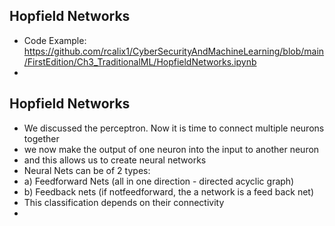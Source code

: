 ## Hopfield Networks

* Code Example: https://github.com/rcalix1/CyberSecurityAndMachineLearning/blob/main/FirstEdition/Ch3_TraditionalML/HopfieldNetworks.ipynb
* 

## Hopfield Networks

* We discussed the perceptron. Now it is time to connect multiple neurons together
* we now make the output of one neuron into the input to another neuron
* and this allows us to create neural networks
* Neural Nets can be of 2 types:
* a) Feedforward Nets (all in one direction - directed acyclic graph)
* b) Feedback nets (if notfeedforward, the a network is a feed back net)
* This classification depends on their connectivity
* 

